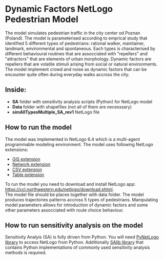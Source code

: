 # Dynamic Factors NetLogo Pedestrian Model
The model simulates pedestrian traffic in the city center od Poznan (Poland).
The model is parameterised according to emprical study that identified 5 different types of pedestrians: rational walker, maintainer, landmark, environmental and spontaneous.
Each types is characterised by different behavioural routines that are assocciated with "repellers" and "attractors" that are elements of urban morphology.
Dynamic factors are repellers that are volatile stimuli arising from social or natural environments. The model implement crowd and noise as dynamic factors that can be encounter quite often during everyday walks accross the city.

## **Inside:** 
- **SA** folder with sensitivity analysis scripts (Python) for NetLogo model
- **Data** folder with shapefiles (not all of them are necesssary)
- **simAllTypesMultiple_SA_rev1** NetLogo file

## **How to run the model**
The model was implemented in NetLogo 6.4 which is a multi-agent programmable modeling environment.
The model uses following NetLogo extensions:
- <a href="https://github.com/NetLogo/GIS-Extension" rel="nofollow">GIS extension</a>
- <a href="https://github.com/NetLogo/Network-Extension" rel="nofollow">Network extension</a>
- <a href="https://github.com/NetLogo/CSV-Extension" rel="nofollow">CSV extension</a>
- <a href="https://github.com/NetLogo/Table-Extension" rel="nofollow">Table extension</a>

To run the model you need to download and install NetLogo app: https://ccl.northwestern.edu/netlogo/download.shtml.
</br>
The model file should be places together with data folder.
The model produces trajectories patterns accross 5 types of pedestrians.
Manipulating model parameters allows for introduction of dynamic factors and some other parameters assocciated with route choice behaviour.

## **How to run sensitivity analysis on the model** 
Sensitivity Analyis (SA) is fully driven from Python. You will need <a href="https://github.com/quaquel/pyNetLogo" rel="nofollow">PyNetLogo library</a> to access NetLogo from Python.
Additionally <a href="https://pypi.org/project/SALib/" rel="nofollow">SAlib library</a> that contains Python implementations of commonly used sensitivity analysis methods is required.
